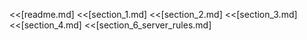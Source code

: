 <<[readme.md]
<<[section_1.md]
<<[section_2.md]
<<[section_3.md]
<<[section_4.md]
<<[section_6_server_rules.md]